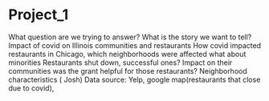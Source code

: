 # Project_1
What question are we trying to answer? What is the story we want to tell? Impact of covid on Illinois communities and restaurants How covid impacted restaurants in Chicago, which neighborhoods were affected what about minorities Restaurants shut down, successful ones? Impact on their communities was the grant helpful for those restaurants? Neighborhood characteristics ( Josh) Data source: Yelp, google map(restaurants that close due to covid),
